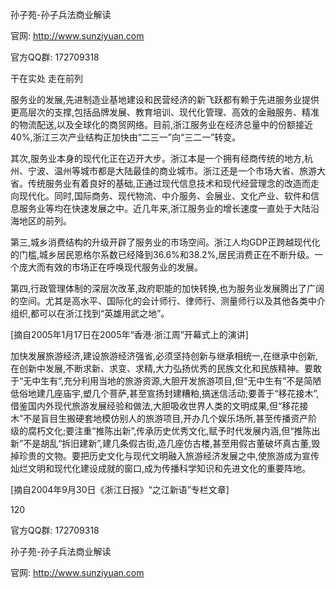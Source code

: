 孙子苑-孙子兵法商业解读

官网: http://www.sunziyuan.com

官方QQ群: 172709318

干在实处 走在前列

服务业的发展,先进制造业基地建设和民营经济的新飞跃都有赖于先进服务业提供更高层次的支撑,包括品牌发展、教育培训、现代化管理、高效的金融服务、精准的物流配送,以及全球化的商贸网络。目前,浙江服务业在经济总量中的份额接近40%,浙江三次产业结构正加快由“二三一”向“三二一”转变。

其次,服务业本身的现代化正在迈开大步。浙江本是一个拥有经商传统的地方,杭州、宁波、温州等城市都是大陆最佳的商业城市。浙江还是一个市场大省、旅游大省。传统服务业有着良好的基础,正通过现代信息技术和现代经营理念的改造而走向现代化。同时,国际商务、现代物流、中介服务、会展业、文化产业、软件和信息服务业等均在快速发展之中。近几年来,浙江服务业的增长速度一直处于大陆沿海地区的前列。

第三,城乡消费结构的升级开辟了服务业的市场空间。浙江人均GDP正跨越现代化的门槛,城乡居民恩格尔系数已经降到36.6%和38.2%,居民消费正在不断升级。一个庞大而有效的市场正在呼唤现代服务业的发展。

第四,行政管理体制的深层次改革,政府职能的加快转换,也为服务业发展腾出了广阔的空间。尤其是高水平、国际化的会计师行、律师行、测量师行以及其他各类中介组织,都可以在浙江找到“英雄用武之地”。

[摘自2005年1月17日在2005年“香港·浙江周”开幕式上的演讲]

加快发展旅游经济,建设旅游经济强省,必须坚持创新与继承相统一,在继承中创新,在创新中发展,不断求新、求变、求精,大力弘扬优秀的民族文化和民族精神。要敢于“无中生有”,充分利用当地的旅游资源,大胆开发旅游项目,但“无中生有”不是简陋低俗地建几座庙宇,塑几个菩萨,甚至宣扬封建糟粕,搞迷信活动;要善于“移花接木”,借鉴国内外现代旅游发展经验和做法,大胆吸收世界人类的文明成果,但“移花接木”不是盲目生搬硬套地模仿别人的旅游项目,开办几个娱乐场所,甚至传播资产阶级的腐朽文化;要注重“推陈出新”,传承历史优秀文化,赋予时代发展内涵,但“推陈出新”不是胡乱“拆旧建新”,建几条假古街,造几座仿古楼,甚至用假古董破坏真古董,毁掉珍贵的文物。要把历史文化与现代文明融入旅游经济发展之中,使旅游成为宣传灿烂文明和现代化建设成就的窗口,成为传播科学知识和先进文化的重要阵地。

[摘自2004年9月30日《浙江日报》“之江新语”专栏文章]

120

官方QQ群: 172709318

孙子苑-孙子兵法商业解读

官网: http://www.sunziyuan.com